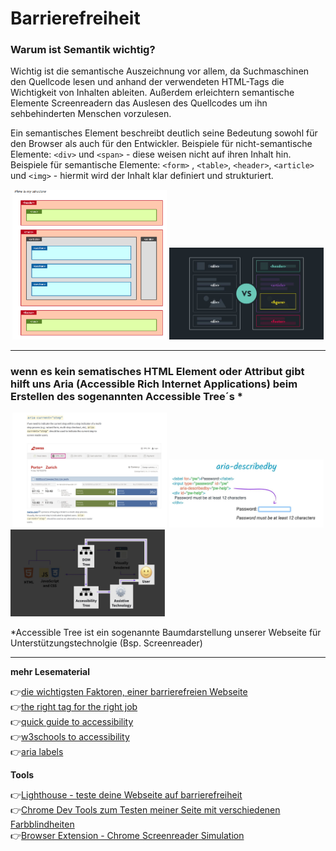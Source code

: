 # Barrierefreiheit 

### Warum ist Semantik wichtig?

Wichtig ist die semantische Auszeichnung vor allem, da Suchmaschinen den Quellcode lesen und anhand der verwendeten HTML-Tags die Wichtigkeit von Inhalten ableiten. Außerdem erleichtern semantische Elemente Screenreadern das Auslesen des Quellcodes um ihn sehbehinderten Menschen vorzulesen.

Ein semantisches Element beschreibt deutlich seine Bedeutung sowohl für den Browser als auch für den Entwickler.
Beispiele für nicht-semantische Elemente: `<div>` und `<span>` - diese weisen nicht auf ihren Inhalt hin.
Beispiele für semantische Elemente: `<form>` , `<table>`, `<header>`, `<article>` und `<img>` - hiermit wird der Inhalt klar definiert und strukturiert. 

<div align="center">
<img src="structure.png" alt="do" width="49%"> 
<img src="semantic.jpg" alt="dont" width="49%"> 
</div>



---
### wenn es kein sematisches HTML Element oder Attribut gibt hilft uns Aria (Accessible Rich Internet Applications) beim Erstellen des sogenannten Accessible Tree´s *



<div align="center">
<img src="aria.jpeg" alt="aria" width="49%"> 
<img src="aria-pw.jpg" alt="aria-describedby" width="49%"> 
</div>


<img src="tree.jpg" alt="tree" width="49%"> 
<p>*Accessible Tree ist ein sogenannte Baumdarstellung unserer Webseite für Unterstützungstechnolgie (Bsp. Screenreader)</p>



---

**mehr Lesematerial**

:point_right:[die wichtigsten Faktoren, einer barrierefreien Webseite](https://www.mindshape.de/kompetenzen/website-optimierung/ux-und-usability-optimierung/barrierefreie-websites.html)\
:point_right:[the right tag for the right job](https://localghost.dev/2021/06/the-right-tag-for-the-job-why-you-should-use-semantic-html/)\
:point_right:[quick guide to accessibility](https://www.notion.so/A11y-intro-b559b4e344fa47318e417c1ce41e7d2e)\
:point_right:[w3schools to accessibility](https://www.w3schools.com/html/html_accessibility.asp)\
:point_right:[aria labels](https://a11y-101.com/development/aria-label)



**Tools**

:point_right:[Lighthouse - teste deine Webseite auf barrierefreiheit](https://developers.google.com/web/tools/lighthouse)\
:point_right:[Chrome Dev Tools zum Testen meiner Seite mit verschiedenen Farbblindheiten](https://developers.google.com/web/tools/lighthouse)\
:point_right:[Browser Extension - Chrome Screenreader Simulation](https://chrome.google.com/webstore/detail/screen-reader/kgejglhpjiefppelpmljglcjbhoiplfn?hl=en)






